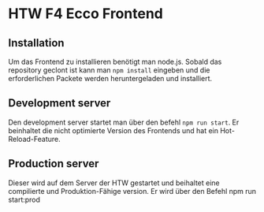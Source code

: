 # HTW F4 Ecco Frontend

## Installation

Um das Frontend zu installieren benötigt man node.js. 
Sobald das repository geclont ist kann man `npm install` eingeben und die erforderlichen Packete werden
heruntergeladen und installiert.

## Development server

Den development server startet man über den befehl `npm run start`.
Er beinhaltet die nicht optimierte Version des Frontends und hat ein Hot-Reload-Feature.

## Production server

Dieser wird auf dem Server der HTW gestartet und beihaltet eine compilierte und Produktion-Fähige version.
Er wird über den Befehl npm run start:prod
